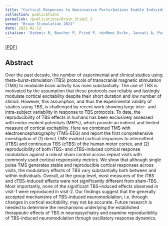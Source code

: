```yaml
---
title: "Cortical Responses to Noninvasive Perturbations Enable Individual Brain Fingerprinting"
collection: publications
permalink: /publications/Brain_Stimul_2
venue: "Brain Stimulation 2021"
date: 2021-02-12
citation: 'Ozdemir R, Boucher P, Fried P, <b>Momi D</b>, Jannati A, Pascual-Leone A, Santarnecchi E, Shafi M. <i>Brain Stimulation 2021</i>.'
---
```

[[PDF]](https://www.sciencedirect.com/science/article/pii/S1935861X21001133)


## Abstract
Over the past decade, the number of experimental and clinical studies using theta-burst-stimulation (TBS) protocols of transcranial magnetic stimulation (TMS) to modulate brain activity has risen substantially. The use of TBS is motivated by the assumption that these protocols can reliably and lastingly modulate cortical excitability despite their short duration and low number of stimuli. However, this assumption, and thus the experimental validity of studies using TBS, is challenged by recent work showing large inter- and intra-subject variability in response to TBS protocols. To date, the reproducibility of TBS effects in humans has been exclusively assessed with motor evoked potentials (MEPs), which provide an indirect and limited measure of cortical excitability. Here we combined TMS with electroencephalography (TMS-EEG) and report the first comprehensive investigation of (1) direct TMS-evoked cortical responses to intermittent (iTBS) and continuous TBS (cTBS) of the human motor cortex, and (2) reproducibility of both iTBS- and cTBS-induced cortical response modulation against a robust sham control across repeat visits with commonly used cortical responsivity metrics. We show that although single pulse TMS generates stable and reproducible cortical responses across visits, the modulatory effects of TBS vary substantially both between and within individuals. Overall, at the group level, most measures of the iTBS and cTBS-induced effects were not significantly different from sham-TBS. Most importantly, none of the significant TBS-induced effects observed in visit-1 were reproduced in visit-2. Our findings suggest that the generally accepted mechanisms of TBS-induced neuromodulation, i.e. through changes in cortical excitability, may not be accurate. Future research is needed to determine the mechanisms underlying the established therapeutic effects of TBS in neuropsychiatry and examine reproducibility of TBS-induced neuromodulation through oscillatory response dynamics.
